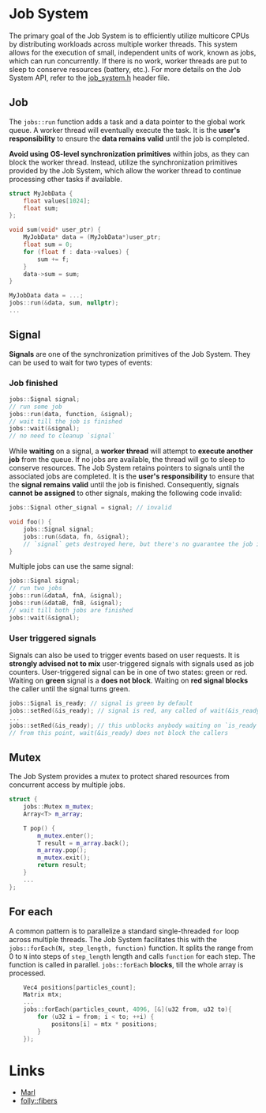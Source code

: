# Job System
The primary goal of the Job System is to efficiently utilize multicore CPUs by distributing workloads across multiple worker threads. This system allows for the execution of small, independent units of work, known as jobs, which can run concurrently. If there is no work, worker threads are put to sleep to conserve resources (battery, etc.). For more details on the Job System API, refer to the [job_system.h](../src/core/job_system.h) header file.

## Job

The `jobs::run` function adds a task and a data pointer to the global work queue. A worker thread will eventually execute the task. It is the **user's responsibility** to ensure the **data remains valid** until the job is completed. 

**Avoid using OS-level synchronization primitives** within jobs, as they can block the worker thread. Instead, utilize the synchronization primitives provided by the Job System, which allow the worker thread to continue processing other tasks if available.

```cpp
struct MyJobData {
    float values[1024];
    float sum;
};

void sum(void* user_ptr) {
    MyJobData* data = (MyJobData*)user_ptr;
    float sum = 0;
    for (float f : data->values) {
        sum += f;
    }
    data->sum = sum;
}

MyJobData data = ...;
jobs::run(&data, sum, nullptr);
...
```

## Signal

**Signals** are one of the synchronization primitives of the Job System. They can be used to wait for two types of events:

### Job finished
```cpp
jobs::Signal signal;
// run some job
jobs::run(data, function, &signal);
// wait till the job is finished
jobs::wait(&signal);
// no need to cleanup `signal`
```
While **waiting** on a signal, a **worker thread** will attempt to **execute another job** from the queue. If no jobs are available, the thread will go to sleep to conserve resources. The Job System retains pointers to signals until the associated jobs are completed. It is the **user's responsibility** to ensure that the **signal remains valid** until the job is finished. Consequently, signals **cannot be assigned** to other signals, making the following code invalid:

```cpp
jobs::Signal other_signal = signal; // invalid

void foo() {
    jobs::Signal signal;
    jobs::run(&data, fn, &signal);
    // `signal` gets destroyed here, but there's no guarantee the job is finished, so this is invalid
}
```

Multiple jobs can use the same signal:

```cpp
jobs::Signal signal;
// run two jobs
jobs::run(&dataA, fnA, &signal);
jobs::run(&dataB, fnB, &signal);
// wait till both jobs are finished
jobs::wait(&signal);
```

### User triggered signals

Signals can also be used to trigger events based on user requests. It is **strongly advised not to mix** user-triggered signals with signals used as job counters. User-triggered signal can be in one of two states: green or red. Waiting on **green** signal is a **does not block**. Waiting on **red signal blocks** the caller until the signal turns green.

```cpp
jobs::Signal is_ready; // signal is green by default
jobs::setRed(&is_ready); // signal is red, any called of wait(&is_ready) is blocked
...
jobs::setRed(&is_ready); // this unblocks anybody waiting on `is_ready`
// from this point, wait(&is_ready) does not block the callers
```

## Mutex

The Job System provides a mutex to protect shared resources from concurrent access by multiple jobs.

```cpp
struct {
    jobs::Mutex m_mutex;
    Array<T> m_array;

    T pop() {
        m_mutex.enter();
        T result = m_array.back();
        m_array.pop();
        m_mutex.exit();
        return result;
    }
    ...
};
```

## For each

A common pattern is to parallelize a standard single-threaded `for` loop across multiple threads. The Job System facilitates this with the `jobs::forEach(N, step_length, function)` function. It splits the range from 0 to `N` into steps of `step_length` length and calls `function` for each step. The function is called in parallel. `jobs::forEach` **blocks**, till the whole array is processed.

```cpp
    Vec4 positions[particles_count];
    Matrix mtx;
    ...
    jobs::forEach(particles_count, 4096, [&](u32 from, u32 to){
        for (u32 i = from; i < to; ++i) {
            positons[i] = mtx * positions;
        }
    });
```

# Links

* [Marl](https://github.com/google/marl)
* [folly::fibers](https://github.com/facebook/folly/blob/main/folly/fibers/README.md)

